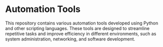 # Automation Tools

This repository contains various automation tools developed using Python and other scripting languages. These tools are designed to streamline repetitive tasks and improve efficiency in different environments, such as system administration, networking, and software development.
